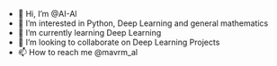 - 👋 Hi, I’m @AI-Al
- 👀 I’m interested in Python, Deep Learning and general mathematics
- 🌱 I’m currently learning Deep Learning
- 💞️ I’m looking to collaborate on Deep Learning Projects
- 📫 How to reach me @mavrm_al

<!---
AI-Al/AI-Al is a ✨ special ✨ repository because its `README.md` (this file) appears on your GitHub profile.
You can click the Preview link to take a look at your changes.
--->
